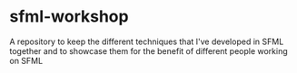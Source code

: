 # sfml-workshop
A repository to keep the different techniques that I've developed in SFML together and to showcase them for the benefit of different people working on SFML
